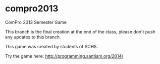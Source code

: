 compro2013
==========

ComPro 2013 Semester Game

This branch is the final creation at the end of the class, please don't push any updates to this branch.

This game was created by students of SCHS.

Try the game here: http://programming.santiam.org/2014/
